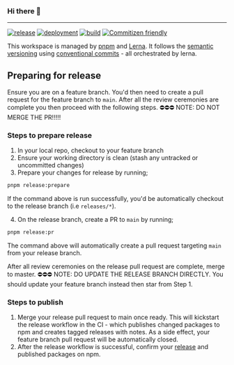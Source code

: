 ### Hi there 👋

<!--
**mbao01/mbao01** is a ✨ _special_ ✨ repository because its `README.md` (this file) appears on your GitHub profile.

Here are some ideas to get you started:

- 🔭 I’m currently working on ...
- 🌱 I’m currently learning ...
- 👯 I’m looking to collaborate on ...
- 🤔 I’m looking for help with ...
- 💬 Ask me about ...
- 📫 How to reach me: ...
- 😄 Pronouns: ...
- ⚡ Fun fact: ...
-->

---


[![release](https://github.com/mbao01/mbao01/actions/workflows/release.yml/badge.svg?branch=main&event=push)](https://github.com/mbao01/mbao01/actions/workflows/release.yml)
[![deployment](https://github.com/mbao01/mbao01/actions/workflows/deployment.yml/badge.svg?branch=main)](https://github.com/mbao01/mbao01/actions/workflows/deployment.yml)
[![build](https://github.com/mbao01/mbao01/actions/workflows/build.yml/badge.svg?branch=main)](https://github.com/mbao01/mbao01/actions/workflows/build.yml)
[![Commitizen friendly](https://img.shields.io/badge/commitizen-friendly-brightgreen.svg)](http://commitizen.github.io/cz-cli/)

This workspace is managed by [pnpm](https://pnpm.io/cli/run) and [Lerna](https://lerna.js.org/). It follows the [semantic versioning](https://semver.org/) using [conventional commits](https://www.conventionalcommits.org/en/v1.0.0/) - all orchestrated by lerna.

## Preparing for release
Ensure you are on a feature branch. You'd then need to create a pull request for the feature branch to `main`. After all the review ceremonies are complete you then proceed with the following steps. ⛔️⛔️⛔️ NOTE: DO NOT MERGE THE PR!!!!!

### Steps to prepare release
1. In your local repo, checkout to your feature branch
2. Ensure your working directory is clean (stash any untracked or uncommitted changes)
3. Prepare your changes for release by running;
```sh
pnpm release:prepare
```
If the command above is run successfully, you'd be automatically checkout to the release branch (i.e `releases/*`).

4. On the release branch, create a PR to `main` by running;
```sh
pnpm release:pr
```
The command above will automatically create a pull request targeting `main` from your release branch.

After all review ceremonies on the release pull request are complete, merge to master. ⛔️⛔️⛔️ NOTE: DO UPDATE THE RELEASE BRANCH DIRECTLY. You should update your feature branch instead then star from Step 1.

### Steps to publish
1. Merge your release pull request to main once ready. This will kickstart the release workflow in the CI - which publishes changed packages to npm and creates tagged releases with notes. As a side effect, your feature branch pull request will be automatically closed.
2. After the release workflow is successful, confirm your [release](https://github.com/mbao01/mbao01/releases) and published packages on npm.
